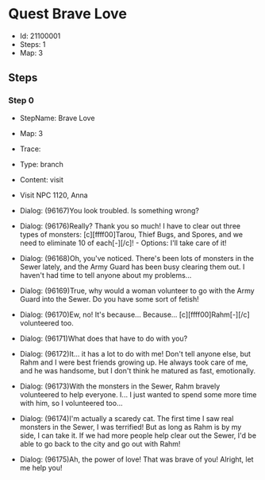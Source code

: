 # Quest Brave Love

- Id: 21100001
- Steps: 1
- Map: 3

## Steps

### Step 0
- StepName:  Brave Love
- Map:  3
- Trace:  
- Type:  branch
- Content:  visit
- Visit NPC 1120, Anna

- Dialog: (96167)You look troubled. Is something wrong?
- Dialog: (96176)Really? Thank you so much! I have to clear out three types of monsters: [c][ffff00]Tarou, Thief Bugs, and Spores, and we need to eliminate 10 of each[-][/c]! - Options: I'll take care of it!
- Dialog: (96168)Oh, you've noticed. There's been lots of monsters in the Sewer lately, and the Army Guard has been busy clearing them out. I haven't had time to tell anyone about my problems...
- Dialog: (96169)True, why would a woman volunteer to go with the Army Guard into the Sewer. Do you have some sort of fetish! 
- Dialog: (96170)Ew, no! It's because... Because... [c][ffff00]Rahm[-][/c] volunteered too.
- Dialog: (96171)What does that have to do with you?
- Dialog: (96172)It... it has a lot to do with me! Don't tell anyone else, but Rahm and I were best friends growing up. He always took care of me, and he was handsome, but I don't think he matured as fast, emotionally.
- Dialog: (96173)With the monsters in the Sewer, Rahm bravely volunteered to help everyone. I... I just wanted to spend some more time with him, so I volunteered too...
- Dialog: (96174)I'm actually a scaredy cat. The first time I saw real monsters in the Sewer, I was terrified! But as long as Rahm is by my side, I can take it. If we had more people help clear out the Sewer, I'd be able to go back to the city and go out with Rahm! 
- Dialog: (96175)Ah, the power of love! That was brave of you! Alright, let me help you!


